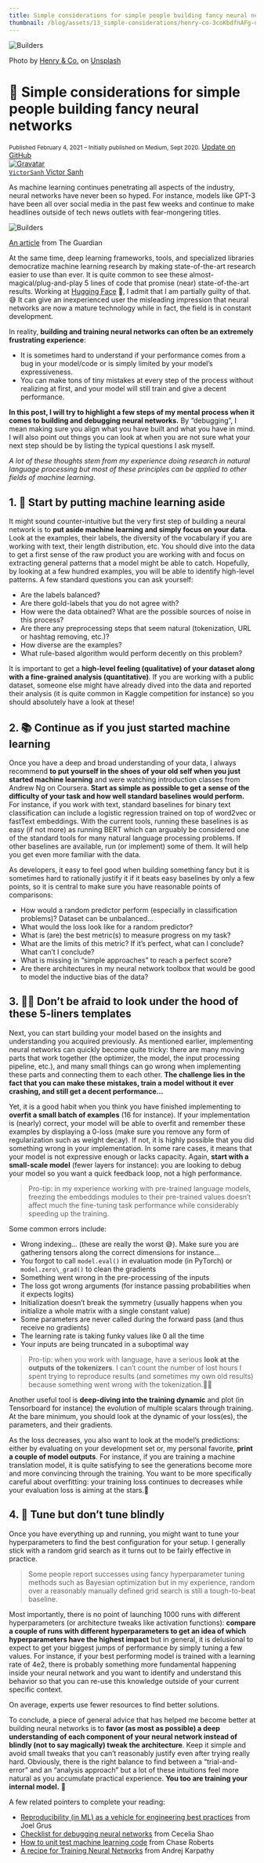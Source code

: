 ```yaml
---
title: Simple considerations for simple people building fancy neural networks
thumbnail: /blog/assets/13_simple-considerations/henry-co-3coKbdfnAFg-unsplash.jpg
---
```


![Builders](/blog/assets/13_simple-considerations/henry-co-3coKbdfnAFg-unsplash.jpg)

<span class="text-gray-500 text-xs">Photo by [Henry & Co.](https://unsplash.com/@hngstrm?utm_source=unsplash&utm_medium=referral&utm_content=creditCopyText) on [Unsplash](https://unsplash.com/s/photos/builder?utm_source=unsplash&utm_medium=referral&utm_content=creditCopyText)</span>

# 🚧 Simple considerations for simple people building fancy neural networks

<div class="blog-metadata">
    <small>Published February 4, 2021 – <span class="">Initially published on Medium, Sept 2020.</span></small>
    <a target="_blank" class="btn no-underline text-sm mb-5 font-sans" href="https://github.com/huggingface/blog/blob/master/simple-considerations.md">
        Update on GitHub
    </a>
</div>

<div class="author-card">
    <a href="/VictorSanh">
        <img class="avatar avatar-user" src="https://aeiljuispo.cloudimg.io/v7/https://s3.amazonaws.com/moonup/production/uploads/1590600248871-noauth.jpeg?w=200&h=200&f=face" title="Gravatar">
        <div class="bfc">
            <code>VictorSanh</code>
            <span class="fullname">Victor Sanh</span>
        </div>
    </a>
</div>

As machine learning continues penetrating all aspects of the industry, neural networks have never been so hyped. For instance, models like GPT-3 have been all over social media in the past few weeks and continue to make headlines outside of tech news outlets with fear-mongering titles.

![Builders](/blog/assets/13_simple-considerations/1_sENCNdlC7zK4bg22r43KiA.png)

<div class="text-center text-xs text-gray-500">
	<a class="text-gray-500" href="https://www.theguardian.com/commentisfree/2020/sep/08/robot-wrote-this-article-gpt-3">An article</a> from The Guardian
</div>

At the same time, deep learning frameworks, tools, and specialized libraries democratize machine learning research by making state-of-the-art research easier to use than ever. It is quite common to see these almost-magical/plug-and-play 5 lines of code that promise (near) state-of-the-art results. Working at [Hugging Face](https://huggingface.co/) 🤗, I admit that I am partially guilty of that. 😅 It can give an inexperienced user the misleading impression that neural networks are now a mature technology while in fact, the field is in constant development.

In reality, **building and training neural networks can often be an extremely frustrating experience**:

*   It is sometimes hard to understand if your performance comes from a bug in your model/code or is simply limited by your model’s expressiveness.
*   You can make tons of tiny mistakes at every step of the process without realizing at first, and your model will still train and give a decent performance.

**In this post, I will try to highlight a few steps of my mental process when it comes to building and debugging neural networks.** By “debugging”, I mean making sure you align what you have built and what you have in mind. I will also point out things you can look at when you are not sure what your next step should be by listing the typical questions I ask myself.

_A lot of these thoughts stem from my experience doing research in natural language processing but most of these principles can be applied to other fields of machine learning._

**1\. 🙈 Start by putting machine learning aside**
--------------------------------------------------

It might sound counter-intuitive but the very first step of building a neural network is to **put aside machine learning and simply focus on your data**. Look at the examples, their labels, the diversity of the vocabulary if you are working with text, their length distribution, etc. You should dive into the data to get a first sense of the raw product you are working with and focus on extracting general patterns that a model might be able to catch. Hopefully, by looking at a few hundred examples, you will be able to identify high-level patterns. A few standard questions you can ask yourself:

*   Are the labels balanced?
*   Are there gold-labels that you do not agree with?
*   How were the data obtained? What are the possible sources of noise in this process?
*   Are there any preprocessing steps that seem natural (tokenization, URL or hashtag removing, etc.)?
*   How diverse are the examples?
*   What rule-based algorithm would perform decently on this problem?

It is important to get a **high-level feeling (qualitative) of your dataset along with a fine-grained analysis (quantitative)**. If you are working with a public dataset, someone else might have already dived into the data and reported their analysis (it is quite common in Kaggle competition for instance) so you should absolutely have a look at these!

**2\.** 📚 Continue as if you just started machine learning
-----------------------------------------------------------

Once you have a deep and broad understanding of your data, I always recommend **to put yourself in the shoes of your old self when you just started machine learning** and were watching introduction classes from Andrew Ng on Coursera. **Start as simple as possible to get a sense of the difficulty of your task and how well standard baselines would perform.** For instance, if you work with text, standard baselines for binary text classification can include a logistic regression trained on top of word2vec or fastText embeddings. With the current tools, running these baselines is as easy (if not more) as running BERT which can arguably be considered one of the standard tools for many natural language processing problems. If other baselines are available, run (or implement) some of them. It will help you get even more familiar with the data.

As developers, it easy to feel good when building something fancy but it is sometimes hard to rationally justify it if it beats easy baselines by only a few points, so it is central to make sure you have reasonable points of comparisons:

*   How would a random predictor perform (especially in classification problems)? Dataset can be unbalanced…
*   What would the loss look like for a random predictor?
*   What is (are) the best metric(s) to measure progress on my task?
*   What are the limits of this metric? If it’s perfect, what can I conclude? What can’t I conclude?
*   What is missing in “simple approaches” to reach a perfect score?
*   Are there architectures in my neural network toolbox that would be good to model the inductive bias of the data?

3\. 🦸‍♀️ Don’t be afraid to look under the hood of these 5-liners templates
----------------------------------------------------------------------------

Next, you can start building your model based on the insights and understanding you acquired previously. As mentioned earlier, implementing neural networks can quickly become quite tricky: there are many moving parts that work together (the optimizer, the model, the input processing pipeline, etc.), and many small things can go wrong when implementing these parts and connecting them to each other. **The challenge lies in the fact that you can make these mistakes, train a model without it ever crashing, and still get a decent performance…**

Yet, it is a good habit when you think you have finished implementing to **overfit a small batch of examples** (16 for instance). If your implementation is (nearly) correct, your model will be able to overfit and remember these examples by displaying a 0-loss (make sure you remove any form of regularization such as weight decay). If not, it is highly possible that you did something wrong in your implementation. In some rare cases, it means that your model is not expressive enough or lacks capacity. Again, **start with a small-scale model** (fewer layers for instance): you are looking to debug your model so you want a quick feedback loop, not a high performance.

> Pro-tip: in my experience working with pre-trained language models, freezing the embeddings modules to their pre-trained values doesn’t affect much the fine-tuning task performance while considerably speeding up the training.

Some common errors include:

*   Wrong indexing… (these are really the worst 😅). Make sure you are gathering tensors along the correct dimensions for instance…
*   You forgot to call `model.eval()` in evaluation mode (in PyTorch) or `model.zero\_grad()` to clean the gradients
*   Something went wrong in the pre-processing of the inputs
*   The loss got wrong arguments (for instance passing probabilities when it expects logits)
*   Initialization doesn’t break the symmetry (usually happens when you initialize a whole matrix with a single constant value)
*   Some parameters are never called during the forward pass (and thus receive no gradients)
*   The learning rate is taking funky values like 0 all the time
*   Your inputs are being truncated in a suboptimal way

> Pro-tip: when you work with language, have a serious **look at the outputs of the tokenizers**. I can’t count the number of lost hours I spent trying to reproduce results (and sometimes my own old results) because something went wrong with the tokenization.🤦‍♂️

Another useful tool is **deep-diving into the training dynamic** and plot (in Tensorboard for instance) the evolution of multiple scalars through training. At the bare minimum, you should look at the dynamic of your loss(es), the parameters, and their gradients.

As the loss decreases, you also want to look at the model’s predictions: either by evaluating on your development set or, my personal favorite, **print a couple of model outputs**. For instance, if you are training a machine translation model, it is quite satisfying to see the generations become more and more convincing through the training. You want to be more specifically careful about overfitting: your training loss continues to decreases while your evaluation loss is aiming at the stars.💫

4\. 👀 Tune but don’t tune blindly
----------------------------------

Once you have everything up and running, you might want to tune your hyperparameters to find the best configuration for your setup. I generally stick with a random grid search as it turns out to be fairly effective in practice.

> Some people report successes using fancy hyperparameter tuning methods such as Bayesian optimization but in my experience, random over a reasonably manually defined grid search is still a tough-to-beat baseline.

Most importantly, there is no point of launching 1000 runs with different hyperparameters (or architecture tweaks like activation functions): **compare a couple of runs with different hyperparameters to get an idea of which hyperparameters have the highest impact** but in general, it is delusional to expect to get your biggest jumps of performance by simply tuning a few values. For instance, if your best performing model is trained with a learning rate of 4e2, there is probably something more fundamental happening inside your neural network and you want to identify and understand this behavior so that you can re-use this knowledge outside of your current specific context.

On average, experts use fewer resources to find better solutions.

To conclude, a piece of general advice that has helped me become better at building neural networks is to **favor (as most as possible) a deep understanding of each component of your neural network instead of blindly (not to say magically) tweak the architecture**. Keep it simple and avoid small tweaks that you can’t reasonably justify even after trying really hard. Obviously, there is the right balance to find between a “trial-and-error” and an “analysis approach” but a lot of these intuitions feel more natural as you accumulate practical experience. **You too are training your internal model.** 🤯

A few related pointers to complete your reading:

*   [Reproducibility (in ML) as a vehicle for engineering best practices](https://docs.google.com/presentation/d/1yHLPvPhUs2KGI5ZWo0sU-PKU3GimAk3iTsI38Z-B5Gw/edit#slide=id.p) from Joel Grus
*   [Checklist for debugging neural networks](https://towardsdatascience.com/checklist-for-debugging-neural-networks-d8b2a9434f21) from Cecelia Shao
*   [How to unit test machine learning code](https://medium.com/@keeper6928/how-to-unit-test-machine-learning-code-57cf6fd81765) from Chase Roberts
*   [A recipe for Training Neural Networks](http://karpathy.github.io/2019/04/25/recipe/) from Andrej Karpathy
